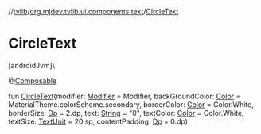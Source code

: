 //[tvlib](../../index.md)/[org.mjdev.tvlib.ui.components.text](index.md)/[CircleText](-circle-text.md)

# CircleText

[androidJvm]\

@[Composable](https://developer.android.com/reference/kotlin/androidx/compose/runtime/Composable.html)

fun [CircleText](-circle-text.md)(modifier: [Modifier](https://developer.android.com/reference/kotlin/androidx/compose/ui/Modifier.html) = Modifier, backGroundColor: [Color](https://developer.android.com/reference/kotlin/androidx/compose/ui/graphics/Color.html) = MaterialTheme.colorScheme.secondary, borderColor: [Color](https://developer.android.com/reference/kotlin/androidx/compose/ui/graphics/Color.html) = Color.White, borderSize: [Dp](https://developer.android.com/reference/kotlin/androidx/compose/ui/unit/Dp.html) = 2.dp, text: [String](https://kotlinlang.org/api/latest/jvm/stdlib/kotlin/-string/index.html) = &quot;0&quot;, textColor: [Color](https://developer.android.com/reference/kotlin/androidx/compose/ui/graphics/Color.html) = Color.White, textSize: [TextUnit](https://developer.android.com/reference/kotlin/androidx/compose/ui/unit/TextUnit.html) = 20.sp, contentPadding: [Dp](https://developer.android.com/reference/kotlin/androidx/compose/ui/unit/Dp.html) = 0.dp)

